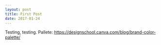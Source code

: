 ```yaml
---
layout: post
title: First Post
date: 2017-01-24
---
```


Testing, testing.
Pallete: https://designschool.canva.com/blog/brand-color-palette/
